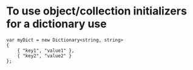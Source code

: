 # To use object/collection initializers for a dictionary use

```
var myDict = new Dictionary<string, string>
{
    { "key1", "value1" },
    { "key2", "value2" }
};
```
